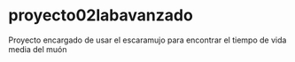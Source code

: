 # proyecto02labavanzado
Proyecto encargado de usar el escaramujo para encontrar el tiempo de vida media del muón
